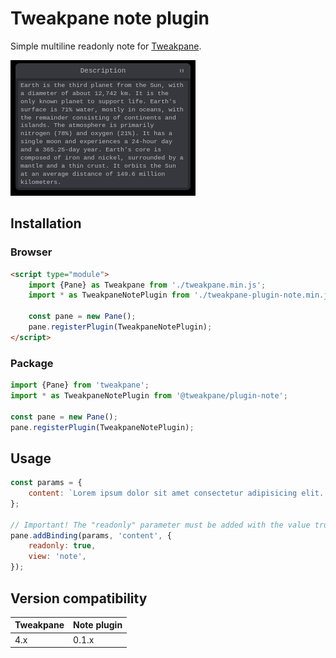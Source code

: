 # Tweakpane note plugin

Simple multiline readonly note for [Tweakpane][tweakpane].

![sample](sample.png)

## Installation

### Browser

```html
<script type="module">
	import {Pane} as Tweakpane from './tweakpane.min.js';
	import * as TweakpaneNotePlugin from './tweakpane-plugin-note.min.js';

	const pane = new Pane();
	pane.registerPlugin(TweakpaneNotePlugin);
</script>
```

### Package

```js
import {Pane} from 'tweakpane';
import * as TweakpaneNotePlugin from '@tweakpane/plugin-note';

const pane = new Pane();
pane.registerPlugin(TweakpaneNotePlugin);
```

## Usage

```js
const params = {
	content: `Lorem ipsum dolor sit amet consectetur adipisicing elit. Minima, ipsam sequi iste amet labore unde omnis provident sed eligendi beatae nesciunt tempora officia totam pariatur, saepe voluptates deserunt illo! Doloremque?`,
};

// Important! The "readonly" parameter must be added with the value true.
pane.addBinding(params, 'content', {
	readonly: true,
	view: 'note',
});
```

## Version compatibility

| Tweakpane | Note plugin |
| --------- | ----------- |
| 4.x       | 0.1.x       |

[tweakpane]: https://github.com/cocopon/tweakpane/
